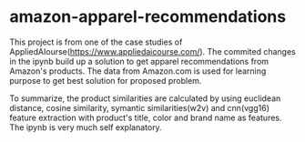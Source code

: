 # amazon-apparel-recommendations

This project is from one of the case studies of AppliedAIourse(https://www.appliedaicourse.com/). The commited changes in the ipynb build up a solution to get apparel recommendations from Amazon's products. The data from Amazon.com is used for learning purpose to get best solution for proposed problem.

To summarize, the product similarities are calculated by using euclidean distance, cosine similarity, symantic similarities(w2v) and cnn(vgg16) feature extraction with product's title, color and brand name as features. The ipynb is very much self explanatory.

